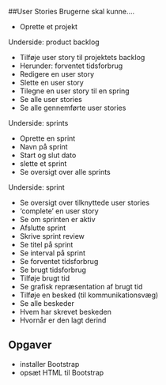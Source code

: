 ##User Stories
Brugerne skal kunne….
- Oprette et projekt

Underside: product backlog
- Tilføje user story til projektets backlog
- Herunder: forventet tidsforbrug
- Redigere en user story
- Slette en user story
- Tilegne en user story til en spring
- Se alle user stories
- Se alle gennemførte user stories

Underside: sprints
- Oprette en sprint
- Navn på sprint
- Start og slut dato
- slette et sprint
- Se oversigt over alle sprints

Underside: sprint
- Se oversigt over tilknyttede user stories
- ‘complete’ en user story
- Se om sprinten er aktiv
- Afslutte sprint
- Skrive sprint review
- Se titel på sprint
- Se interval på sprint
- Se forventet tidsforbrug
- Se brugt tidsforbrug
- Tilføje brugt tid
- Se grafisk repræsentation af brugt tid
- Tilføje en besked (til kommunikationsvæg)
- Se alle beskeder
- Hvem har skrevet beskeden
- Hvornår er den lagt derind

## Opgaver
- installer Bootstrap
- opsæt HTML til Bootstrap
